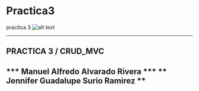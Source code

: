 # Practica3
practica 3
![alt text](https://i.ibb.co/Vv0sdv7/imagen-2022-06-03-002035980.png)


-------------------------------------------
PRACTICA 3 / CRUD_MVC
--------------------------------------------
*** Manuel Alfredo Alvarado Rivera *** 
** Jennifer Guadalupe Surio Ramirez ** 
--------------------------------------------


